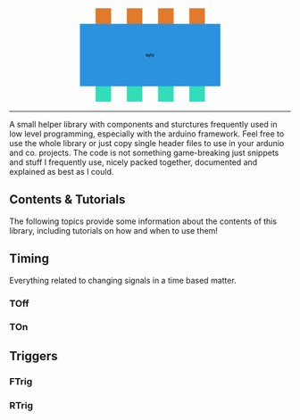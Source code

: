 <p align="center">
    <img src="design/logo/sylo_logo_titled.svg" width="50%" />
</p>

--------------------------------------------------------------

A small helper library with components and sturctures frequently used in low level programming, especially with the arduino framework. Feel free to use the whole library or just copy single header files to use in your ardunio and co. projects. The code is not something game-breaking just snippets and stuff I frequently use, nicely packed together, documented and explained as best as I could.

## Contents & Tutorials

The following topics provide some information about the contents of this library, including tutorials on how and when to use them!

## Timing

Everything related to changing signals in a time based matter.

### TOff

### TOn

## Triggers

### FTrig

### RTrig